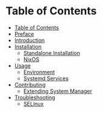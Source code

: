 # Table of Contents

- [Table of Contents](./SUMMARY.md)
- [Preface](./preface.md)
- [Introduction](./introduction.md)
- [Installation](./installation.md)
  - [Standalone Installation](./installation/standalone.md)
  - [NixOS](./installation/nixos.md)
- [Usage](./usage.md)
  - [Environment](./usage/environment.md)
  - [Systemd Services](./usage/systemd-services.md)
- [Contributing](./contributing.md)
  - [Extending System Manager](./contributing/extending-system-manager.md)
- [Troubleshooting](./troubleshooting.md)
  - [SELinux](./troubleshooting/selinux.md)

<!--
  TODO:
  - Building and deploying a configuration to remote machine
  - Docker guide
-->
